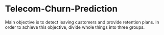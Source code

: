 # Telecom-Churn-Prediction
Main objective is to detect leaving customers and provide retention plans. In order to achieve this objective, divide whole things into three groups.
